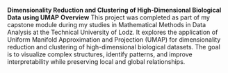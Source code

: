 **Dimensionality Reduction and Clustering of High-Dimensional Biological Data using UMAP**
**Overview**
This project was completed as part of my capstone module during my studies in Mathematical Methods in Data Analysis at the Technical University of Lodz. It explores the application of Uniform Manifold Approximation and Projection (UMAP) for dimensionality reduction and clustering of high-dimensional biological datasets. The goal is to visualize complex structures, identify patterns, and improve interpretability while preserving local and global relationships.
